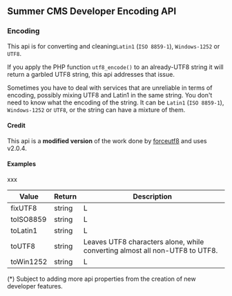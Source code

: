 ## Summer CMS Developer Encoding API

### Encoding

This api is for converting and cleaning`Latin1` (`ISO 8859-1`), `Windows-1252` or `UTF8`.

If you apply the PHP function `utf8_encode()` to an already-UTF8 string it will return a garbled UTF8 string, this api addresses that issue.

Sometimes you have to deal with services that are unreliable in terms of encoding, possibly mixing UTF8 and Latin1 in the same string. You don't need to know what the encoding of the string. It can be `Latin1` (`ISO 8859-1`), `Windows-1252` or `UTF8`, or the string can have a mixture of them. 

#### Credit

This api is a **modified version** of the work done by [forceutf8](https://github.com/neitanod/forceutf8) and uses v2.0.4.

#### Examples

xxx

Value | Return | Description
---|---|---
fixUTF8 | string | L
toISO8859 | string | L
toLatin1 | string | L
toUTF8 | string | Leaves UTF8 characters alone, while converting almost all non-UTF8 to UTF8.
toWin1252 | string | L





(*) Subject to adding more api properties from the creation of new developer features.
